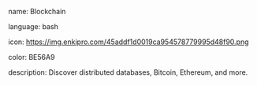 name: Blockchain

language: bash

icon: https://img.enkipro.com/45addf1d0019ca954578779995d48f90.png

color: BE56A9

description: Discover distributed databases, Bitcoin, Ethereum, and more.
